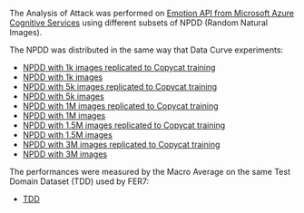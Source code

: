 The Analysis of Attack was performed on [Emotion API from Microsoft Azure Cognitive Services](https://azure.microsoft.com/en-us/pricing/details/cognitive-services/emotion-api/) using different subsets of NPDD (Random Natural Images).

The NPDD was distributed in the same way that Data Curve experiments:
* [NPDD with 1k images replicated to Copycat training](NPD_SL-0.1mi-aug.txt.7z)
* [NPDD with 1k images](NPD_SL-0.1mi.txt.7z)
* [NPDD with 5k images replicated to Copycat training](NPD_SL-0.5mi-aug.txt.7z)
* [NPDD with 5k images](NPD_SL-0.5mi.txt.7z)
* [NPDD with 1M images replicated to Copycat training](NPD_SL-1.0mi-aug.txt.7z)
* [NPDD with 1M images](NPD_SL-1.0mi.txt.7z)
* [NPDD with 1.5M images replicated to Copycat training](NPD_SL-1.5mi-aug.txt.7z)
* [NPDD with 1.5M images](NPD_SL-1.5mi.txt.7z)
* [NPDD with 3M images replicated to Copycat training](NPD_SL-aug.txt.7z)
* [NPDD with 3M images](NPD_SL.txt.7z)

The performances were measured by the Macro Average on the same Test Domain Dataset (TDD) used by FER7:
* [TDD](../FER7/TD.txt.7z)
